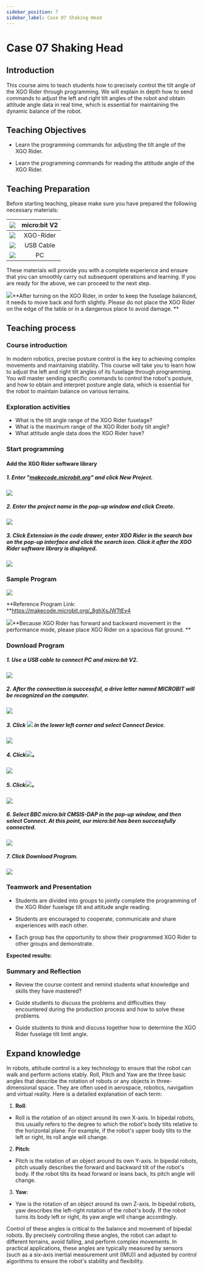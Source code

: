 ```yaml
---
sidebar_position: 7
sidebar_label: Case 07 Shaking Head
---
```


# Case 07 Shaking Head

## Introduction

This course aims to teach students how to precisely control the tilt angle of the XGO Rider through programming. We will explain in depth how to send commands to adjust the left and right tilt angles of the robot and obtain attitude angle data in real time, which is essential for maintaining the dynamic balance of the robot.



## Teaching Objectives

- Learn the programming commands for adjusting the tilt angle of the XGO Rider.

- Learn the programming commands for reading the attitude angle of the XGO Rider.

## Teaching Preparation

Before starting teaching, please make sure you have prepared the following necessary materials:

| ![](https://wiki-media-ef.oss-cn-hongkong.aliyuncs.com/docs/microbit/robot/xgo-rider-kit/images/microbit-xgo-rider-kit-case-01.png) | micro:bit  V2 |
| :----------------------------------------------------------: | :-----------: |
| ![](https://wiki-media-ef.oss-cn-hongkong.aliyuncs.com/docs/microbit/robot/xgo-rider-kit/images/microbit-xgo-rider-kit-case-19.png) |   XGO-Rider   |
| ![](https://wiki-media-ef.oss-cn-hongkong.aliyuncs.com/docs/microbit/robot/xgo-rider-kit/images/microbit-xgo-rider-kit-case-02.png) |   USB Cable   |
| ![](https://wiki-media-ef.oss-cn-hongkong.aliyuncs.com/docs/microbit/robot/xgo-rider-kit/images/microbit-xgo-rider-kit-case-03.png) |      PC       |

These materials will provide you with a complete experience and ensure that you can smoothly carry out subsequent operations and learning. If you are ready for the above, we can proceed to the next step.

![](https://wiki-media-ef.oss-cn-hongkong.aliyuncs.com/docs/microbit/robot/xgo-rider-kit/images/microbit-xgo-rider-kit-read-01.png)**After turning on the XGO Rider, in order to keep the fuselage balanced, it needs to move back and forth slightly. Please do not place the XGO Rider on the edge of the table or in a dangerous place to avoid damage. **

## Teaching process

### Course introduction

In modern robotics, precise posture control is the key to achieving complex movements and maintaining stability. This course will take you to learn how to adjust the left and right tilt angles of its fuselage through programming. You will master sending specific commands to control the robot's posture, and how to obtain and interpret posture angle data, which is essential for the robot to maintain balance on various terrains.

### Exploration activities

- What is the tilt angle range of the XGO Rider fuselage?
- What is the maximum range of the XGO Rider body tilt angle?
- What attitude angle data does the XGO Rider have?

### Start programming

#### Add the XGO Rider software library

##### 1. Enter "[makecode.microbit.org](https://makecode.microbit.org)" and click **New Project**.



![](https://wiki-media-ef.oss-cn-hongkong.aliyuncs.com/docs/microbit/robot/xgo-rider-kit/images/microbit-xgo-rider-kit-case-04.png)



##### 2. Enter the project name in the pop-up window and click **Create**.



![](https://wiki-media-ef.oss-cn-hongkong.aliyuncs.com/docs/microbit/robot/xgo-rider-kit/images/microbit-xgo-rider-kit-case-05.png)



##### 3. Click **Extension** in the code drawer, enter **XGO Rider** in the search box on the pop-up interface and click the search icon. Click it after the **XGO Rider** software library is displayed.

![](https://wiki-media-ef.oss-cn-hongkong.aliyuncs.com/docs/microbit/robot/xgo-rider-kit/images/microbit-xgo-rider-kit-case-07.png)



### Sample Program



![](https://wiki-media-ef.oss-cn-hongkong.aliyuncs.com/docs/microbit/robot/xgo-rider-kit/images/microbit-xgo-rider-kit-case-106.png)



**Reference Program Link: **https://makecode.microbit.org/_8ghXsJWTtEv4



![](https://wiki-media-ef.oss-cn-hongkong.aliyuncs.com/docs/microbit/building-blocks/microbit-space-science-kit/images/microbit-space-science-kit-read03.png)**Because XGO Rider has forward and backward movement in the performance mode, please place XGO Rider on a spacious flat ground. **

### Download Program

##### 1. Use a USB cable to connect PC and micro:bit V2.



![](https://wiki-media-ef.oss-cn-hongkong.aliyuncs.com/docs/microbit/robot/xgo-rider-kit/images/microbit-xgo-rider-kit-case-09.gif)

##### 2. After the connection is successful, a drive letter named MICROBIT will be recognized on the computer.

![](https://wiki-media-ef.oss-cn-hongkong.aliyuncs.com/docs/microbit/robot/xgo-rider-kit/images/microbit-xgo-rider-kit-case-10.png)



##### 3. Click ![](https://wiki-media-ef.oss-cn-hongkong.aliyuncs.com/docs/microbit/robot/xgo-rider-kit/images/microbit-xgo-rider-kit-case-11.png) in the lower left corner and select **Connect Device**.



![](https://wiki-media-ef.oss-cn-hongkong.aliyuncs.com/docs/microbit/robot/xgo-rider-kit/images/microbit-xgo-rider-kit-case-12.png)



##### 4. Click![](https://wiki-media-ef.oss-cn-hongkong.aliyuncs.com/docs/microbit/robot/xgo-rider-kit/images/microbit-xgo-rider-kit-case-13.png)。



![](https://wiki-media-ef.oss-cn-hongkong.aliyuncs.com/docs/microbit/robot/xgo-rider-kit/images/microbit-xgo-rider-kit-case-14.png)



##### 5. Click![](https://wiki-media-ef.oss-cn-hongkong.aliyuncs.com/docs/microbit/robot/xgo-rider-kit/images/microbit-xgo-rider-kit-case-15.png)。



![](https://wiki-media-ef.oss-cn-hongkong.aliyuncs.com/docs/microbit/robot/xgo-rider-kit/images/microbit-xgo-rider-kit-case-16.png)



##### 6. Select **BBC micro:bit CMSIS-DAP** in the pop-up window, and then select **Connect**. At this point, our micro:bit has been successfully connected.

![](https://wiki-media-ef.oss-cn-hongkong.aliyuncs.com/docs/microbit/robot/xgo-rider-kit/images/microbit-xgo-rider-kit-case-17.png)



##### 7. Click **Download Program**.



![](https://wiki-media-ef.oss-cn-hongkong.aliyuncs.com/docs/microbit/robot/xgo-rider-kit/images/microbit-xgo-rider-kit-case-18.png)

### Teamwork and Presentation

- Students are divided into groups to jointly complete the programming of the XGO Rider fuselage tilt and attitude angle reading.

- Students are encouraged to cooperate, communicate and share experiences with each other.

- Each group has the opportunity to show their programmed XGO Rider to other groups and demonstrate.

**Expected results:**



### Summary and Reflection

- Review the course content and remind students what knowledge and skills they have mastered?

- Guide students to discuss the problems and difficulties they encountered during the production process and how to solve these problems.

- Guide students to think and discuss together how to determine the XGO Rider fuselage tilt limit angle.

## Expand knowledge

In robots, attitude control is a key technology to ensure that the robot can walk and perform actions stably. Roll, Pitch and Yaw are the three basic angles that describe the rotation of robots or any objects in three-dimensional space. They are often used in aerospace, robotics, navigation and virtual reality. Here is a detailed explanation of each term:

1. **Roll**:
- Roll is the rotation of an object around its own X-axis. In bipedal robots, this usually refers to the degree to which the robot's body tilts relative to the horizontal plane. For example, if the robot's upper body tilts to the left or right, its roll angle will change.

2. **Pitch**:
- Pitch is the rotation of an object around its own Y-axis. In bipedal robots, pitch usually describes the forward and backward tilt of the robot's body. If the robot tilts its head forward or leans back, its pitch angle will change.

3. **Yaw**:
- Yaw is the rotation of an object around its own Z-axis. In bipedal robots, yaw describes the left-right rotation of the robot's body. If the robot turns its body left or right, its yaw angle will change accordingly.

Control of these angles is critical to the balance and movement of bipedal robots. By precisely controlling these angles, the robot can adapt to different terrains, avoid falling, and perform complex movements. In practical applications, these angles are typically measured by sensors (such as a six-axis inertial measurement unit (IMU)) and adjusted by control algorithms to ensure the robot's stability and flexibility.
